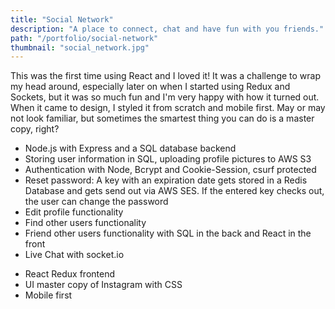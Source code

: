 ```yaml
---
title: "Social Network"
description: "A place to connect, chat and have fun with you friends."
path: "/portfolio/social-network"
thumbnail: "social_network.jpg"
---
```


This was the first time using React and I loved it! It was a challenge to wrap my head around, especially later on when I started using Redux and Sockets, but it was so much fun and I'm very happy with how it turned out. When it came to design, I styled it from scratch and mobile first. May or may not look familiar, but sometimes the smartest thing you can do is a master copy, right?

- Node.js with Express and a SQL database backend
- Storing user information in SQL, uploading profile pictures to AWS S3
- Authentication with Node, Bcrypt and Cookie-Session, csurf protected
- Reset password: A key with an expiration date gets stored in a Redis Database and gets send out via AWS SES. If the entered key checks out, the user can change the password
- Edit profile functionality
- Find other users functionality
- Friend other users functionality with SQL in the back and React in the front
- Live Chat with socket.io

* React Redux frontend
* UI master copy of Instagram with CSS
* Mobile first
